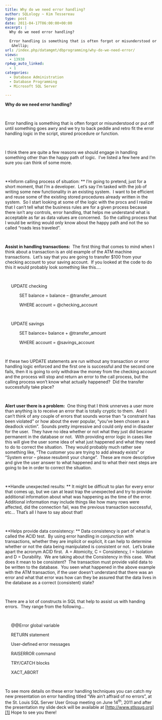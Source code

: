 ```yaml
---
title: Why do we need error handling?
author: SQLology ~ Kim Tessereau
type: post
date: 2011-04-17T06:00:00+00:00
excerpt: |
  Why do we need error handling?
   
  Error handling is something that is often forgot or misunderstood or put off until something goes awry and we try to back peddle and retro fit the error handling logic in the script, stored procedure or function. 
   &hellip;
url: /index.php/datamgmt/dbprogramming/why-do-we-need-error/
views:
  - 13938
rp4wp_auto_linked:
  - 1
categories:
  - Database Administration
  - Database Programming
  - Microsoft SQL Server

---
```

**Why do we need error handling?**

 

Error handling is something that is often forgot or misunderstood or put off until something goes awry and we try to back peddle and retro fit the error handling logic in the script, stored procedure or function. 

 

I think there are quite a few reasons we should engage in handling something other than the happy path of logic.  I’ve listed a few here and I’m sure you can think of some more.

 

**Inform calling process of situation: ** I’m going to pretend, just for a short moment, that I’m a developer.  Let’s say I’m tasked with the job of writing some new functionality in an existing system.  I want to be efficient and reuse some of the existing stored procedures already written in the system.  So I start looking at some of the logic with the procs and I realize that I can’t tell what the business rules are for a given process because there isn’t any controls, error handling, that helps me understand what is acceptable as far as data values are concerned.  So the calling process that I would be writing would only know about the happy path and not the so called “roads less traveled”.

 

**Assist in handling transactions:**  The first thing that comes to mind when I think about a transaction is an old example of the ATM machine transactions.  Let’s say that you are going to transfer $100 from your checking account to your saving account.  If you looked at the code to do this it would probably look something like this….

 

     UPDATE checking

            SET balance = balance &#8211; @transfer_amount

            WHERE account = @checking_account

 

     UPDATE savings

            SET balance= balance + @transfer_amount

            WHERE account = @savings_account

 

If these two UPDATE statements are run without any transaction or error handling logic enforced and the first one is successful and the second one fails, then it is going to only withdraw the money from the checking account and the process will stop and return an error to the call process, but the calling process won’t know what actually happened?  Did the transfer successfully take place? 

 

**Alert user there is a problem:**  One thing that I think unnerves a user more than anything is to receive an error that is totally cryptic to them.  And I can’t think of any couple of errors that sounds worse than “a constraint has been violated” or how about the ever popular, “you’ve been chosen as a deadlock victim”.  Sounds pretty impressive and could only end in disaster for the user.  They have no idea whether or not what they just did became permanent in the database or not.  With providing error logic in cases like this will give the user some idea of what just happened and what they need to do to correct the situation.  They would probably much rather see something like, “The customer you are trying to add already exists” or “System error – please resubmit your change”.  These are more descriptive and give the user answer to what happened and to what their next steps are going to be in order to correct the situation.

 

**Handle unexpected results: ** It might be difficult to plan for every error that comes up, but we can at least trap the unexpected and try to provide additional information about what was happening as the time of the error.  Additional information may include things like how many rows were affected, did the connection fail, was the previous transaction successful, etc… That’s all I have to say about that!

 

**Helps provide data consistency: ** Data consistency is part of what is called the ACID test.  By using error handling in conjunction with transactions, whether they are implicit or explicit, it can help to determine whether or not the data being manipulated is consistent or not.  Let’s brake apart the acronym ACID first.  A = Atomicity, C = Consistency, I = Isolation and D = Durability.  We are taking about the Consistency in this case.  What does it mean to be consistent?  The transaction must provide valid data to be written to the database.  You seen what happened in the above example with the ATM transaction, if the user doesn’t understand that there was an error and what that error was how can they be assured that the data lives in the database as a correct (consistent) state? 

 

There are a lot of constructs in SQL that help to assist us with handing errors.  They range from the following…

 

     @@Error global variable

     RETURN statement

     User-defined error messages

     RAISERROR command

     TRY/CATCH blocks

     XACT_ABORT

 

To see more details on these error handling techniques you can catch my new presentation on error handling titled &#8220;We ain&#8217;t affraid of no errors&#8221;, at the St. Louis SQL Server User Group meeting on June 14<sup>th</sup>, 2011 and after the presentation my slide deck will be available at [http://www.stlssug.org][1] Hope to see you there!

 

 [1]: http://www.stlssug.org/